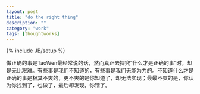```yaml
---
layout: post
title: "do the right thing"
description: ""
category: "work"
tags: [thoughtworks]
---
```

{% include JB/setup %}

做正确的事是TaoWen最经常说的话，然而真正去探究“什么才是正确的事”时，却是无比艰难。有些事是我们不知道的，有些事是我们无能为力的。不知道什么才是正确的事是极其不爽的，更不爽的是你知道了，却无法实现；最最不爽的是，你认为你找到了，也做了，最后却发现，你错了。
